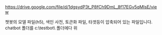 https://drive.google.com/file/d/1dgsydP3t_P8fCh9DmL_8f17EGv5qMIsE/view 

챗봇의 모델 파일(h5), 색인 사전, 토큰화 파일, 타겟등이 압축되어 있는 파일입니다.
chatbot 폴더를 c:\testbot\ 폴더에다 위
